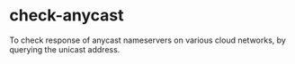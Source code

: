 # check-anycast

To check response of anycast nameservers on various cloud networks, by querying the unicast address.
